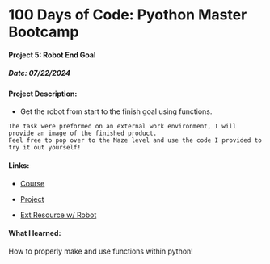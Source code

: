 # 100 Days of Code: Pyothon Master Bootcamp

#### Project 5: Robot End Goal
##### Date: 07/22/2024

#### Project Description:
- Get the robot from start to the finish goal using functions.

```
The task were preformed on an external work environment, I will provide an image of the finished product.
Feel free to pop over to the Maze level and use the code I provided to try it out yourself!
```

#### Links:
- [Course](https://www.udemy.com/course/100-days-of-code/)

- [Project](https://www.udemy.com/course/100-days-of-code/learn/lecture/19110394#overview)

- [Ext Resource w/ Robot](https://reeborg.ca/index_en.html)

#### What I learned:
How to properly make and use functions within python!
